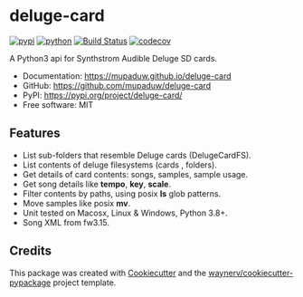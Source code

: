 # deluge-card


[![pypi](https://img.shields.io/pypi/v/deluge-card.svg)](https://pypi.org/project/deluge-card/)
[![python](https://img.shields.io/pypi/pyversions/deluge-card.svg)](https://pypi.org/project/deluge-card/)
[![Build Status](https://github.com/mupaduw/deluge-card/actions/workflows/dev.yml/badge.svg)](https://github.com/mupaduw/deluge-card/actions/workflows/dev.yml)
[![codecov](https://codecov.io/gh/mupaduw/deluge-card/branch/main/graphs/badge.svg)](https://codecov.io/github/mupaduw/deluge-card)



A Python3 api for Synthstrom Audible Deluge SD cards.

* Documentation: <https://mupaduw.github.io/deluge-card>
* GitHub: <https://github.com/mupaduw/deluge-card>
* PyPI: <https://pypi.org/project/deluge-card/>
* Free software: MIT


## Features

* List sub-folders that resemble Deluge cards (DelugeCardFS).
* List contents of deluge filesystems (cards , folders).
* Get details of card contents: songs, samples, sample usage.
* Get song details like **tempo**, **key**, **scale**.
* Filter contents by paths, using posix **ls** glob patterns.
* Move samples like posix **mv**.
* Unit tested on Macosx, Linux & Windows, Python 3.8+.
* Song XML from fw3.15.

## Credits

This package was created with [Cookiecutter](https://github.com/audreyr/cookiecutter) and the [waynerv/cookiecutter-pypackage](https://github.com/waynerv/cookiecutter-pypackage) project template.
